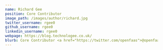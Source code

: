 ```yaml
---
name: Richard Gee
position: Core Contributor
image_path: /images/author/richard.jpg
twitter_username: rgee0
github_username: rgee0
linkedin_username: rgee0
webpage: https://blog.technologee.co.uk/
blurb: Core Contributor <a href="https://twitter.com/openfaas">@openfaas</a>.
---
```



